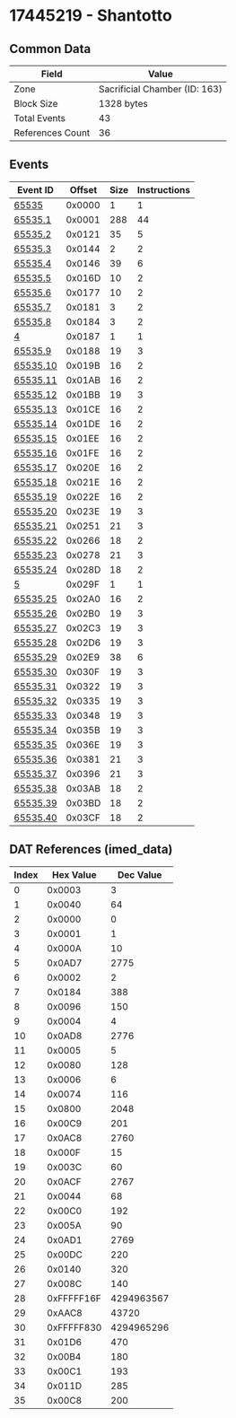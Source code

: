 # 17445219 - Shantotto

## Common Data

| Field            | Value                         |
|------------------|-------------------------------|
| Zone             | Sacrificial Chamber (ID: 163) |
| Block Size       | 1328 bytes                    |
| Total Events     | 43                            |
| References Count | 36                            |

## Events

| Event ID                  | Offset   |   Size |   Instructions |
|---------------------------|----------|--------|----------------|
| [65535](./65535.md)       | 0x0000   |      1 |              1 |
| [65535.1](./65535.1.md)   | 0x0001   |    288 |             44 |
| [65535.2](./65535.2.md)   | 0x0121   |     35 |              5 |
| [65535.3](./65535.3.md)   | 0x0144   |      2 |              2 |
| [65535.4](./65535.4.md)   | 0x0146   |     39 |              6 |
| [65535.5](./65535.5.md)   | 0x016D   |     10 |              2 |
| [65535.6](./65535.6.md)   | 0x0177   |     10 |              2 |
| [65535.7](./65535.7.md)   | 0x0181   |      3 |              2 |
| [65535.8](./65535.8.md)   | 0x0184   |      3 |              2 |
| [4](./4.md)               | 0x0187   |      1 |              1 |
| [65535.9](./65535.9.md)   | 0x0188   |     19 |              3 |
| [65535.10](./65535.10.md) | 0x019B   |     16 |              2 |
| [65535.11](./65535.11.md) | 0x01AB   |     16 |              2 |
| [65535.12](./65535.12.md) | 0x01BB   |     19 |              3 |
| [65535.13](./65535.13.md) | 0x01CE   |     16 |              2 |
| [65535.14](./65535.14.md) | 0x01DE   |     16 |              2 |
| [65535.15](./65535.15.md) | 0x01EE   |     16 |              2 |
| [65535.16](./65535.16.md) | 0x01FE   |     16 |              2 |
| [65535.17](./65535.17.md) | 0x020E   |     16 |              2 |
| [65535.18](./65535.18.md) | 0x021E   |     16 |              2 |
| [65535.19](./65535.19.md) | 0x022E   |     16 |              2 |
| [65535.20](./65535.20.md) | 0x023E   |     19 |              3 |
| [65535.21](./65535.21.md) | 0x0251   |     21 |              3 |
| [65535.22](./65535.22.md) | 0x0266   |     18 |              2 |
| [65535.23](./65535.23.md) | 0x0278   |     21 |              3 |
| [65535.24](./65535.24.md) | 0x028D   |     18 |              2 |
| [5](./5.md)               | 0x029F   |      1 |              1 |
| [65535.25](./65535.25.md) | 0x02A0   |     16 |              2 |
| [65535.26](./65535.26.md) | 0x02B0   |     19 |              3 |
| [65535.27](./65535.27.md) | 0x02C3   |     19 |              3 |
| [65535.28](./65535.28.md) | 0x02D6   |     19 |              3 |
| [65535.29](./65535.29.md) | 0x02E9   |     38 |              6 |
| [65535.30](./65535.30.md) | 0x030F   |     19 |              3 |
| [65535.31](./65535.31.md) | 0x0322   |     19 |              3 |
| [65535.32](./65535.32.md) | 0x0335   |     19 |              3 |
| [65535.33](./65535.33.md) | 0x0348   |     19 |              3 |
| [65535.34](./65535.34.md) | 0x035B   |     19 |              3 |
| [65535.35](./65535.35.md) | 0x036E   |     19 |              3 |
| [65535.36](./65535.36.md) | 0x0381   |     21 |              3 |
| [65535.37](./65535.37.md) | 0x0396   |     21 |              3 |
| [65535.38](./65535.38.md) | 0x03AB   |     18 |              2 |
| [65535.39](./65535.39.md) | 0x03BD   |     18 |              2 |
| [65535.40](./65535.40.md) | 0x03CF   |     18 |              2 |

## DAT References (imed_data)

|   Index | Hex Value   |   Dec Value |
|---------|-------------|-------------|
|       0 | 0x0003      |           3 |
|       1 | 0x0040      |          64 |
|       2 | 0x0000      |           0 |
|       3 | 0x0001      |           1 |
|       4 | 0x000A      |          10 |
|       5 | 0x0AD7      |        2775 |
|       6 | 0x0002      |           2 |
|       7 | 0x0184      |         388 |
|       8 | 0x0096      |         150 |
|       9 | 0x0004      |           4 |
|      10 | 0x0AD8      |        2776 |
|      11 | 0x0005      |           5 |
|      12 | 0x0080      |         128 |
|      13 | 0x0006      |           6 |
|      14 | 0x0074      |         116 |
|      15 | 0x0800      |        2048 |
|      16 | 0x00C9      |         201 |
|      17 | 0x0AC8      |        2760 |
|      18 | 0x000F      |          15 |
|      19 | 0x003C      |          60 |
|      20 | 0x0ACF      |        2767 |
|      21 | 0x0044      |          68 |
|      22 | 0x00C0      |         192 |
|      23 | 0x005A      |          90 |
|      24 | 0x0AD1      |        2769 |
|      25 | 0x00DC      |         220 |
|      26 | 0x0140      |         320 |
|      27 | 0x008C      |         140 |
|      28 | 0xFFFFF16F  |  4294963567 |
|      29 | 0xAAC8      |       43720 |
|      30 | 0xFFFFF830  |  4294965296 |
|      31 | 0x01D6      |         470 |
|      32 | 0x00B4      |         180 |
|      33 | 0x00C1      |         193 |
|      34 | 0x011D      |         285 |
|      35 | 0x00C8      |         200 |
